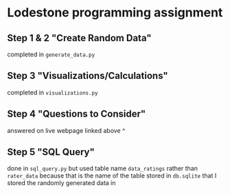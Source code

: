 # Lodestone programming assignment

## Step 1 & 2 "Create Random Data"
completed in `generate_data.py`

## Step 3 "Visualizations/Calculations" 
completed in `visualizations.py`

## Step 4 "Questions to Consider"
answered on live webpage linked above ^

## Step 5 "SQL Query"
done in `sql_query.py` but used table name `data_ratings` rather than `rater_data` because that is the name of the table stored in `db.sqlite` that I stored the randomly generated data in